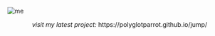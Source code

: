 ![me](https://github.com/user-attachments/assets/c03be268-b082-4045-a1ec-7f17bf31e09a)

<p align="center"><i>visit my latest project:</i> https://polyglotparrot.github.io/jump/</p>









  



